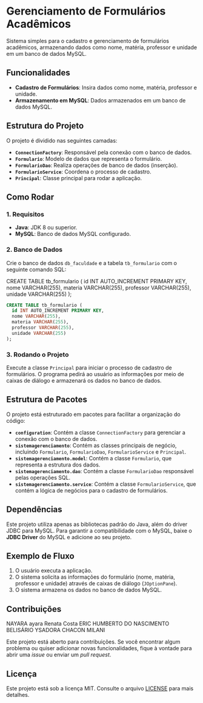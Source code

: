 # Gerenciamento de Formulários Acadêmicos

Sistema simples para o cadastro e gerenciamento de formulários acadêmicos, armazenando dados como nome, matéria, professor e unidade em um banco de dados MySQL.

## Funcionalidades

- **Cadastro de Formulários**: Insira dados como nome, matéria, professor e unidade.
- **Armazenamento em MySQL**: Dados armazenados em um banco de dados MySQL.

## Estrutura do Projeto

O projeto é dividido nas seguintes camadas:

- **`ConnectionFactory`**: Responsável pela conexão com o banco de dados.
- **`Formulario`**: Modelo de dados que representa o formulário.
- **`FormularioDao`**: Realiza operações de banco de dados (inserção).
- **`FormularioService`**: Coordena o processo de cadastro.
- **`Principal`**: Classe principal para rodar a aplicação.

## Como Rodar

### 1. Requisitos

- **Java**: JDK 8 ou superior.
- **MySQL**: Banco de dados MySQL configurado.

### 2. Banco de Dados

Crie o banco de dados `db_faculdade` e a tabela `tb_formulario` com o seguinte comando SQL:

CREATE TABLE tb_formulario (
  id INT AUTO_INCREMENT PRIMARY KEY,
  nome VARCHAR(255),
  materia VARCHAR(255),
  professor VARCHAR(255),
  unidade VARCHAR(255)
);


```sql
CREATE TABLE tb_formulario (
  id INT AUTO_INCREMENT PRIMARY KEY,
  nome VARCHAR(255),
  materia VARCHAR(255),
  professor VARCHAR(255),
  unidade VARCHAR(255)
);
```

### 3. Rodando o Projeto

Execute a classe `Principal` para iniciar o processo de cadastro de formulários. O programa pedirá ao usuário as informações por meio de caixas de diálogo e armazenará os dados no banco de dados.

## Estrutura de Pacotes

O projeto está estruturado em pacotes para facilitar a organização do código:

- **`configuration`**: Contém a classe `ConnectionFactory` para gerenciar a conexão com o banco de dados.
- **`sistemagerenciamento`**: Contém as classes principais de negócio, incluindo `Formulario`, `FormularioDao`, `FormularioService` e `Principal`.
- **`sistemagerenciamento.model`**: Contém a classe `Formulario`, que representa a estrutura dos dados.
- **`sistemagerenciamento.dao`**: Contém a classe `FormularioDao` responsável pelas operações SQL.
- **`sistemagerenciamento.service`**: Contém a classe `FormularioService`, que contém a lógica de negócios para o cadastro de formulários.

## Dependências

Este projeto utiliza apenas as bibliotecas padrão do Java, além do driver JDBC para MySQL. Para garantir a compatibilidade com o MySQL, baixe o **JDBC Driver** do MySQL e adicione ao seu projeto.

## Exemplo de Fluxo

1. O usuário executa a aplicação.
2. O sistema solicita as informações do formulário (nome, matéria, professor e unidade) através de caixas de diálogo (`JOptionPane`).
3. O sistema armazena os dados no banco de dados MySQL.

## Contribuições

NAYARA ayara Renata Costa
ERIC HUMBERTO DO NASCIMENTO BELISÁRIO
YSADORA CHACON MILANI

Este projeto está aberto para contribuições. Se você encontrar algum problema ou quiser adicionar novas funcionalidades, fique à vontade para abrir uma *issue* ou enviar um *pull request*.

## Licença

Este projeto está sob a licença MIT. Consulte o arquivo [LICENSE](LICENSE) para mais detalhes.
